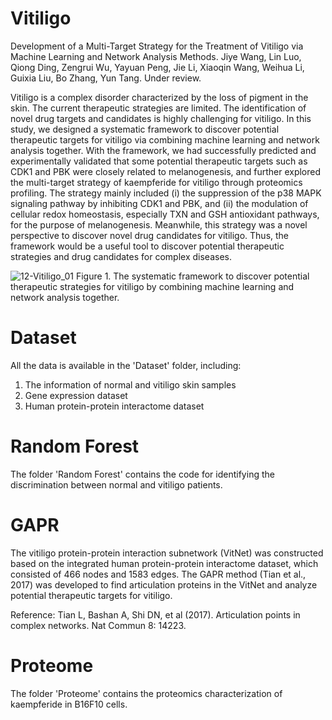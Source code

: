 # Vitiligo

Development of a Multi-Target Strategy for the Treatment of Vitiligo via Machine Learning and Network Analysis Methods. Jiye Wang, Lin Luo, Qiong Ding, Zengrui Wu, Yayuan Peng, Jie Li, Xiaoqin Wang, Weihua Li, Guixia Liu, Bo Zhang, Yun Tang. Under review.

Vitiligo is a complex disorder characterized by the loss of pigment in the skin. The current therapeutic strategies are limited. The identification of novel drug targets and candidates is highly challenging for vitiligo. In this study, we designed a systematic framework to discover potential therapeutic targets for vitiligo via combining machine learning and network analysis together. With the framework, we had successfully predicted and experimentally validated that some potential therapeutic targets such as CDK1 and PBK were closely related to melanogenesis, and further explored the multi-target strategy of kaempferide for vitiligo through proteomics profiling. The strategy mainly included (i) the suppression of the p38 MAPK signaling pathway by inhibiting CDK1 and PBK, and (ii) the modulation of cellular redox homeostasis, especially TXN and GSH antioxidant pathways, for the purpose of melanogenesis. Meanwhile, this strategy was a novel perspective to discover novel drug candidates for vitiligo. Thus, the framework would be a useful tool to discover potential therapeutic strategies and drug candidates for complex diseases. 

![12-Vitiligo_01](https://user-images.githubusercontent.com/46025194/130734288-96574a18-ec35-4947-a151-64042c8a1a9b.png)
  Figure 1. The systematic framework to discover potential therapeutic strategies for vitiligo by combining machine learning and network analysis together.

# Dataset

All the data is available in the 'Dataset' folder, including:
  1. The information of normal and vitiligo skin samples
  2. Gene expression dataset
  3. Human protein-protein interactome dataset

# Random Forest

The folder 'Random Forest' contains the code for identifying the discrimination between normal and vitiligo patients.

# GAPR

The vitiligo protein-protein interaction subnetwork (VitNet) was constructed based on the integrated human protein-protein interactome dataset, which consisted of 466 nodes and 1583 edges. The GAPR method (Tian et al., 2017) was developed to find articulation proteins in the VitNet and analyze potential therapeutic targets for vitiligo.

Reference: Tian L, Bashan A, Shi DN, et al (2017). Articulation points in complex networks. Nat Commun 8: 14223.

# Proteome

The folder 'Proteome' contains the proteomics characterization of kaempferide in B16F10 cells.
